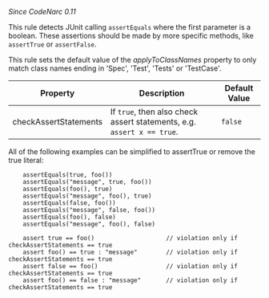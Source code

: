 
*Since CodeNarc 0.11*

This rule detects JUnit calling `assertEquals` where the first parameter is a boolean. These assertions
should be made by more specific methods, like `assertTrue` or `assertFalse`.

This rule sets the default value of the *applyToClassNames* property to only match class names
ending in 'Spec', 'Test', 'Tests' or 'TestCase'.

| Property                    | Description            | Default Value    |
|-----------------------------|------------------------|------------------|
| checkAssertStatements       | If `true`, then also check assert statements, e.g. `assert x == true`. | `false` |


All of the following examples can be simplified to assertTrue or remove the true literal:

```
    assertEquals(true, foo())
    assertEquals("message", true, foo())
    assertEquals(foo(), true)
    assertEquals("message", foo(), true)
    assertEquals(false, foo())
    assertEquals("message", false, foo())
    assertEquals(foo(), false)
    assertEquals("message", foo(), false)

    assert true == foo()                    // violation only if checkAssertStatements == true
    assert foo() == true : "message"        // violation only if checkAssertStatements == true
    assert false == foo()                   // violation only if checkAssertStatements == true
    assert foo() == false : "message"       // violation only if checkAssertStatements == true
```

